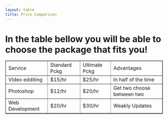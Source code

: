 ```yaml
---
layout: table
title: Price Comparison
---
```

<h1> In the table bellow you will be able to choose the package that fits you!</h1>


<table width="400" border="1">
  <tr>
    <td>Service</td>
    <td>Standard Pckg</td>
    <td>Ultimate Pckg</td>
    <td>Advantages</td>
  </tr>
  <tr>
    <td>Video edditing</td>
    <td>$15/hr </td>
    <td>$25/hr</td>
    <td>In half of the time</td>
  </tr>
  <tr>
    <td>Photoshop</td>
    <td>$12/hr</td>
    <td>$20/hr</td>
    <td>Get two choose between two</td>
  </tr>
  <tr>
    <td>Web Development</td>
    <td>$20/hr</td>
    <td>$30/hr</td>
    <td>Weakly Updates</td>
  </tr>
</table>

